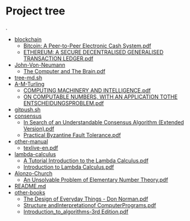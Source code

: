 # Project tree

.
 * <a href="./blockchain">blockchain</a>
   * <a href="./blockchain/Bitcoin: A Peer-to-Peer Electronic Cash System.pdf">Bitcoin: A Peer-to-Peer Electronic Cash System.pdf</a>
   * <a href="./blockchain/ETHEREUM: A SECURE DECENTRALISED GENERALISED TRANSACTION LEDGER.pdf">ETHEREUM: A SECURE DECENTRALISED GENERALISED TRANSACTION LEDGER.pdf</a>
 * <a href="./John-Von-Neumann">John-Von-Neumann</a>
   * <a href="./John-Von-Neumann/The Computer and The Brain.pdf">The Computer and The Brain.pdf</a>
 * <a href="./tree-md.sh">tree-md.sh</a>
 * <a href="./A-M-Turling">A-M-Turling</a>
   * <a href="./A-M-Turling/COMPUTING MACHINERY AND INTELLIGENCE.pdf">COMPUTING MACHINERY AND INTELLIGENCE.pdf</a>
   * <a href="./A-M-Turling/ON COMPUTABLE NUMBERS, WITH AN APPLICATION TOTHE ENTSCHEIDUNGSPROBLEM.pdf">ON COMPUTABLE NUMBERS, WITH AN APPLICATION TOTHE ENTSCHEIDUNGSPROBLEM.pdf</a>
 * <a href="./gitpush.sh">gitpush.sh</a>
 * <a href="./consensus">consensus</a>
   * <a href="./consensus/In Search of an Understandable Consensus Algorithm (Extended Version).pdf">In Search of an Understandable Consensus Algorithm (Extended Version).pdf</a>
   * <a href="./consensus/Practical Byzantine Fault Tolerance.pdf">Practical Byzantine Fault Tolerance.pdf</a>
 * <a href="./other-manual">other-manual</a>
   * <a href="./other-manual/texlive-en.pdf">texlive-en.pdf</a>
 * <a href="./lambda-calculus">lambda-calculus</a>
   * <a href="./lambda-calculus/A Tutorial Introduction to the Lambda Calculus.pdf">A Tutorial Introduction to the Lambda Calculus.pdf</a>
   * <a href="./lambda-calculus/Introduction to Lambda Calculus.pdf">Introduction to Lambda Calculus.pdf</a>
 * <a href="./Alonzo-Church">Alonzo-Church</a>
   * <a href="./Alonzo-Church/An Unsolvable Problem of Elementary Number Theory.pdf">An Unsolvable Problem of Elementary Number Theory.pdf</a>
 * <a href="./README.md">README.md</a>
 * <a href="./other-books">other-books</a>
     * <a href="./other-books/The Design of Everyday Things - Don Norman.pdf">The Design of Everyday Things - Don Norman.pdf</a>
     * <a href="./other-books/Structure andInterpretationof ComputerPrograms.pdf">Structure andInterpretationof ComputerPrograms.pdf</a>
     * <a href="./other-books/Introduction_to_algorithms-3rd Edition.pdf">Introduction_to_algorithms-3rd Edition.pdf</a>
